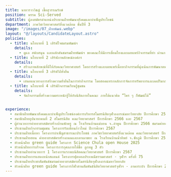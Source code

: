 ```yaml
---
title: นายวราววิชญ์ เชื้อสุวรรณรักษ์
position: พรรค Sci-Served
subtitle: ผู้ลงสมัครตำแหน่งประธานฝ่ายพัฒนาสังคมและบําเพ็ญประโยชน์
department: ภาควิชาวิทยาศาสตร์สิ่งแวดล้อม ชั้นปีที่ 3
image: "/images/07_ฝ่ายพัฒน์.webp"
layout: "@/layouts/CandidateLayout.astro"
policies:
  - title: นโยบายที่ 1 เสิร์ฟใจชมรมพัฒน์ฯ
    details:
      - ดูแล สนับสนุน และผลักดันชมรมฝ่ายพัฒน์ฯ ของคณะให้มีการเชื่อมโยงและเผยแพร่กิจกรรมที่ทํา ผ่านการแลกเปลี่ยนเรียนรู้กับองค์กรภายนอกคณะ
  - title: นโยบายที่ 2 เสิร์ฟภาพลักษณ์องค์กร
    details:
      - สร้างภาพลักษณ์ที่ดีให้กับคณะวิทยาศาสตร์ โดยการสร้างและเผยแพร่เนื้อหากิจกรรมที่มุ่งเน้นการพัฒนาตนเองและการพัฒนาสังคม
  - title: นโยบายที่ 3 เสิร์ฟวิถียั่งยืน
    details:
      - เสนอแนวทางการสร้างความยั่งยืนในการทํากิจกรรม โดยสอดแทรกหลักการจัดการทรัพยากรและลดปริมาณขยะ เพื่อสร้างสังคมสีเขียวภายในคณะ
  - title: นโยบายที่ 4 เสิร์ฟกิจกรรมเรียนรู้ชุมชน
    details:
      - จัดกิจกรรมที่สร้างความตระหนักรู้ให้กับนิสิตภายในคณะ ภายใต้แนวคิด “ใคร ๆ ก็พัฒน์ได้”

    
experience:
  - สมาชิกฝ่ายพัฒนาสังคมและบําเพ็ญประโยชน์องค์การบริหารสโมสรนิสิตจุฬาลงกรณ์มหาวิทยาลัย ปีการศึกษา 2567
  - สมาชิกฝ่ายอุปนายกคนที่ 2 สโมสรนิสิต คณะวิทยาศาสตร์ ปีการศึกษา 2566 และ 2567
  - ผู้อํานวยการค่ายอาสาสมัครสร้างบ้านพักครู ณ โรงเรียนบ้านแม่บอน จ.ลําพูน ปีการศึกษา 2566 ชมรมค่ายอาสาสมัครสโมสรนิสิตจุฬาลงกรณ์มหาวิทยาลัย
  - ประธานฝ่ายกิจกรรมชุมชน โครงการรับเพื่อนก้าวใหม่ ปีการศึกษา 2567
  - ประธานฝ่ายเนื้อหา โครงการบําเพ็ญสาธารณะประโยชน์ ภาควิชาวิทยาศาสตร์สิ่งแวดล้อม คณะวิทยาศาสตร์ ปีการศึกษา 2567
  - ประธานฝ่ายสอน ค่ายอาสาสมัครสร้างถนนและเตาเผาขยะ ณ โรงเรียนบ้านนํ้าทิพย์ จ.ชัยภูมิ ปีการศึกษา 2565 ชมรมค่ายอาสาสมัครสโมสรนิสิตจุฬาลงกรณ์มหาวิทยาลัย
  - หัวหน้าฝ่าย green guide โครงการ Science Chula open House 2025
  - หัวหน้าฝ่ายการบริจาค โครงการการกุศลภายใต้ชื่อ ลูกหมู 3 ตัว
  - ประธานฝ่ายอํานวยการ 1 โครงการแรกพบนิสิตคณะวิทยาศาสตร์ ปีการศึกษา 2567
  - ประธานฝ่ายการแสดงหน้าสแตนด์ โครงการฟุตบอลประเพณีธรรมศาสตร์ - จุฬาฯ ครั้งที่ 75
  - ประธานฝ่ายประชาสัมพันธ์ชมรมค่ายอาสาสมัครสโมสรนิสิตจุฬาลงกรณ์มหาวิทยาลัย
  - หัวหน้าฝ่าย green guide โครงการกีฬาสานสัมพันธ์นิสิตวิทยาศาสตร์จุฬาฯ - ลาดกระบัง ปีการศึกษา 2567
---
```

